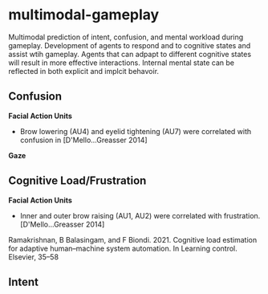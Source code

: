 # multimodal-gameplay
Multimodal prediction of intent, confusion, and mental workload during gameplay. Development of agents to respond and to cognitive states and assist wtih gameplay. Agents that can adpapt to different cognitive states will result in more effective interactions. Internal mental state can be reflected in both explicit and implcit behavoir. 


## Confusion
__Facial Action Units__
- Brow lowering (AU4) and eyelid tightening (AU7) were correlated with confusion in [D'Mello...Greasser 2014]


__Gaze__


## Cognitive Load/Frustration
__Facial Action Units__
- Inner and outer brow raising (AU1, AU2) were correlated with frustration. [D'Mello...Greasser 2014]

Ramakrishnan, B Balasingam, and F Biondi. 2021. Cognitive load estimation
for adaptive human–machine system automation. In Learning control. Elsevier,
35–58


## Intent



